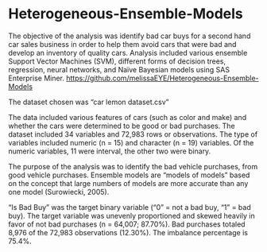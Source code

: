 # Heterogeneous-Ensemble-Models

The objective of the analysis was identify bad car buys for a second hand car sales business in order to help them avoid cars that were bad and develop an inventory of quality cars. Analysis included various ensemble Support Vector Machines (SVM), different forms of decision trees, regression, neural networks, and Naïve Bayesian models using SAS Enterprise Miner. https://github.com/melissaEYE/Heterogeneous-Ensemble-Models

The dataset chosen was “car lemon dataset.csv” 

The data included various features of cars (such as color and make) and whether the cars were determined to be good or bad purchases. The dataset included 34 variables and 72,983 rows or observations. The type of variables included numeric (n = 15) and character (n = 19) variables. Of the numeric variables, 11 were interval, the other two were binary. 

The purpose of the analysis was to identify the bad vehicle purchases, from good vehicle purchases.  Ensemble models are “models of models” based on the concept that large numbers of models are more accurate than any one model (Surowiecki, 2005). 

“Is Bad Buy” was the target binary variable (“0” = not a bad buy, “1” = bad buy).  The target variable was unevenly proportioned and skewed heavily in favor of not bad purchases (n = 64,007; 87.70%). Bad purchases totaled 8,976 of the 72,983 observations (12.30%). The imbalance percentage is 75.4%.



